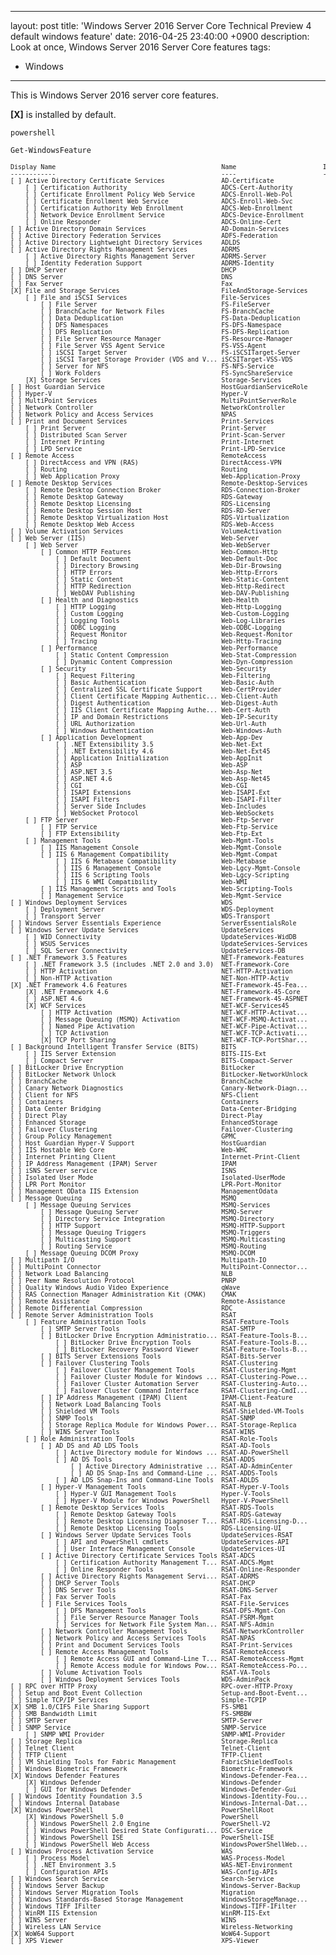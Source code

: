 
---
layout: post
title: 'Windows Server 2016 Server Core Technical Preview 4 default windows feature'
date: 2016-04-25 23:40:00 +0900
description: Look at once, Windows Server 2016 Server Core features
tags:
- Windows
---

This is Windows Server 2016 server core features.

<b>[X]</b> is installed by default.

```
powershell
```

```
Get-WindowsFeature
```

<pre style="font-size: 10px">
Display Name                                            Name                       Install State
------------                                            ----                       -------------
[ ] Active Directory Certificate Services               AD-Certificate                 Available
    [ ] Certification Authority                         ADCS-Cert-Authority            Available
    [ ] Certificate Enrollment Policy Web Service       ADCS-Enroll-Web-Pol            Available
    [ ] Certificate Enrollment Web Service              ADCS-Enroll-Web-Svc            Available
    [ ] Certification Authority Web Enrollment          ADCS-Web-Enrollment            Available
    [ ] Network Device Enrollment Service               ADCS-Device-Enrollment         Available
    [ ] Online Responder                                ADCS-Online-Cert               Available
[ ] Active Directory Domain Services                    AD-Domain-Services             Available
[ ] Active Directory Federation Services                ADFS-Federation                Available
[ ] Active Directory Lightweight Directory Services     ADLDS                          Available
[ ] Active Directory Rights Management Services         ADRMS                          Available
    [ ] Active Directory Rights Management Server       ADRMS-Server                   Available
    [ ] Identity Federation Support                     ADRMS-Identity                 Available
[ ] DHCP Server                                         DHCP                           Available
[ ] DNS Server                                          DNS                            Available
[ ] Fax Server                                          Fax                            Available
[X] File and Storage Services                           FileAndStorage-Services        Installed
    [ ] File and iSCSI Services                         File-Services                  Available
        [ ] File Server                                 FS-FileServer                  Available
        [ ] BranchCache for Network Files               FS-BranchCache                 Available
        [ ] Data Deduplication                          FS-Data-Deduplication          Available
        [ ] DFS Namespaces                              FS-DFS-Namespace               Available
        [ ] DFS Replication                             FS-DFS-Replication             Available
        [ ] File Server Resource Manager                FS-Resource-Manager            Available
        [ ] File Server VSS Agent Service               FS-VSS-Agent                   Available
        [ ] iSCSI Target Server                         FS-iSCSITarget-Server          Available
        [ ] iSCSI Target Storage Provider (VDS and V... iSCSITarget-VSS-VDS            Available
        [ ] Server for NFS                              FS-NFS-Service                 Available
        [ ] Work Folders                                FS-SyncShareService            Available
    [X] Storage Services                                Storage-Services               Installed
[ ] Host Guardian Service                               HostGuardianServiceRole        Available
[ ] Hyper-V                                             Hyper-V                        Available
[ ] MultiPoint Services                                 MultiPointServerRole           Available
[ ] Network Controller                                  NetworkController              Available
[ ] Network Policy and Access Services                  NPAS                             Removed
[ ] Print and Document Services                         Print-Services                 Available
    [ ] Print Server                                    Print-Server                   Available
    [ ] Distributed Scan Server                         Print-Scan-Server                Removed
    [ ] Internet Printing                               Print-Internet                   Removed
    [ ] LPD Service                                     Print-LPD-Service              Available
[ ] Remote Access                                       RemoteAccess                   Available
    [ ] DirectAccess and VPN (RAS)                      DirectAccess-VPN               Available
    [ ] Routing                                         Routing                        Available
    [ ] Web Application Proxy                           Web-Application-Proxy          Available
[ ] Remote Desktop Services                             Remote-Desktop-Services        Available
    [ ] Remote Desktop Connection Broker                RDS-Connection-Broker          Available
    [ ] Remote Desktop Gateway                          RDS-Gateway                      Removed
    [ ] Remote Desktop Licensing                        RDS-Licensing                  Available
    [ ] Remote Desktop Session Host                     RDS-RD-Server                    Removed
    [ ] Remote Desktop Virtualization Host              RDS-Virtualization             Available
    [ ] Remote Desktop Web Access                       RDS-Web-Access                   Removed
[ ] Volume Activation Services                          VolumeActivation               Available
[ ] Web Server (IIS)                                    Web-Server                     Available
    [ ] Web Server                                      Web-WebServer                  Available
        [ ] Common HTTP Features                        Web-Common-Http                Available
            [ ] Default Document                        Web-Default-Doc                Available
            [ ] Directory Browsing                      Web-Dir-Browsing               Available
            [ ] HTTP Errors                             Web-Http-Errors                Available
            [ ] Static Content                          Web-Static-Content             Available
            [ ] HTTP Redirection                        Web-Http-Redirect              Available
            [ ] WebDAV Publishing                       Web-DAV-Publishing             Available
        [ ] Health and Diagnostics                      Web-Health                     Available
            [ ] HTTP Logging                            Web-Http-Logging               Available
            [ ] Custom Logging                          Web-Custom-Logging             Available
            [ ] Logging Tools                           Web-Log-Libraries              Available
            [ ] ODBC Logging                            Web-ODBC-Logging               Available
            [ ] Request Monitor                         Web-Request-Monitor            Available
            [ ] Tracing                                 Web-Http-Tracing               Available
        [ ] Performance                                 Web-Performance                Available
            [ ] Static Content Compression              Web-Stat-Compression           Available
            [ ] Dynamic Content Compression             Web-Dyn-Compression            Available
        [ ] Security                                    Web-Security                   Available
            [ ] Request Filtering                       Web-Filtering                  Available
            [ ] Basic Authentication                    Web-Basic-Auth                 Available
            [ ] Centralized SSL Certificate Support     Web-CertProvider               Available
            [ ] Client Certificate Mapping Authentic... Web-Client-Auth                Available
            [ ] Digest Authentication                   Web-Digest-Auth                Available
            [ ] IIS Client Certificate Mapping Authe... Web-Cert-Auth                  Available
            [ ] IP and Domain Restrictions              Web-IP-Security                Available
            [ ] URL Authorization                       Web-Url-Auth                   Available
            [ ] Windows Authentication                  Web-Windows-Auth               Available
        [ ] Application Development                     Web-App-Dev                    Available
            [ ] .NET Extensibility 3.5                  Web-Net-Ext                    Available
            [ ] .NET Extensibility 4.6                  Web-Net-Ext45                  Available
            [ ] Application Initialization              Web-AppInit                    Available
            [ ] ASP                                     Web-ASP                        Available
            [ ] ASP.NET 3.5                             Web-Asp-Net                    Available
            [ ] ASP.NET 4.6                             Web-Asp-Net45                  Available
            [ ] CGI                                     Web-CGI                        Available
            [ ] ISAPI Extensions                        Web-ISAPI-Ext                  Available
            [ ] ISAPI Filters                           Web-ISAPI-Filter               Available
            [ ] Server Side Includes                    Web-Includes                   Available
            [ ] WebSocket Protocol                      Web-WebSockets                 Available
    [ ] FTP Server                                      Web-Ftp-Server                 Available
        [ ] FTP Service                                 Web-Ftp-Service                Available
        [ ] FTP Extensibility                           Web-Ftp-Ext                    Available
    [ ] Management Tools                                Web-Mgmt-Tools                 Available
        [ ] IIS Management Console                      Web-Mgmt-Console                 Removed
        [ ] IIS 6 Management Compatibility              Web-Mgmt-Compat                Available
            [ ] IIS 6 Metabase Compatibility            Web-Metabase                   Available
            [ ] IIS 6 Management Console                Web-Lgcy-Mgmt-Console            Removed
            [ ] IIS 6 Scripting Tools                   Web-Lgcy-Scripting             Available
            [ ] IIS 6 WMI Compatibility                 Web-WMI                        Available
        [ ] IIS Management Scripts and Tools            Web-Scripting-Tools            Available
        [ ] Management Service                          Web-Mgmt-Service               Available
[ ] Windows Deployment Services                         WDS                              Removed
    [ ] Deployment Server                               WDS-Deployment                   Removed
    [ ] Transport Server                                WDS-Transport                    Removed
[ ] Windows Server Essentials Experience                ServerEssentialsRole           Available
[ ] Windows Server Update Services                      UpdateServices                 Available
    [ ] WID Connectivity                                UpdateServices-WidDB           Available
    [ ] WSUS Services                                   UpdateServices-Services        Available
    [ ] SQL Server Connectivity                         UpdateServices-DB              Available
[ ] .NET Framework 3.5 Features                         NET-Framework-Features         Available
    [ ] .NET Framework 3.5 (includes .NET 2.0 and 3.0)  NET-Framework-Core               Removed
    [ ] HTTP Activation                                 NET-HTTP-Activation            Available
    [ ] Non-HTTP Activation                             NET-Non-HTTP-Activ             Available
[X] .NET Framework 4.6 Features                         NET-Framework-45-Fea...        Installed
    [X] .NET Framework 4.6                              NET-Framework-45-Core          Installed
    [ ] ASP.NET 4.6                                     NET-Framework-45-ASPNET        Available
    [X] WCF Services                                    NET-WCF-Services45             Installed
        [ ] HTTP Activation                             NET-WCF-HTTP-Activat...        Available
        [ ] Message Queuing (MSMQ) Activation           NET-WCF-MSMQ-Activat...        Available
        [ ] Named Pipe Activation                       NET-WCF-Pipe-Activat...        Available
        [ ] TCP Activation                              NET-WCF-TCP-Activati...        Available
        [X] TCP Port Sharing                            NET-WCF-TCP-PortShar...        Installed
[ ] Background Intelligent Transfer Service (BITS)      BITS                           Available
    [ ] IIS Server Extension                            BITS-IIS-Ext                     Removed
    [ ] Compact Server                                  BITS-Compact-Server            Available
[ ] BitLocker Drive Encryption                          BitLocker                      Available
[ ] BitLocker Network Unlock                            BitLocker-NetworkUnlock          Removed
[ ] BranchCache                                         BranchCache                    Available
[ ] Canary Network Diagnostics                          Canary-Network-Diagn...        Available
[ ] Client for NFS                                      NFS-Client                     Available
[ ] Containers                                          Containers                     Available
[ ] Data Center Bridging                                Data-Center-Bridging           Available
[ ] Direct Play                                         Direct-Play                      Removed
[ ] Enhanced Storage                                    EnhancedStorage                Available
[ ] Failover Clustering                                 Failover-Clustering            Available
[ ] Group Policy Management                             GPMC                           Available
[ ] Host Guardian Hyper-V Support                       HostGuardian                   Available
[ ] IIS Hostable Web Core                               Web-WHC                        Available
[ ] Internet Printing Client                            Internet-Print-Client            Removed
[ ] IP Address Management (IPAM) Server                 IPAM                           Available
[ ] iSNS Server service                                 ISNS                           Available
[ ] Isolated User Mode                                  Isolated-UserMode              Available
[ ] LPR Port Monitor                                    LPR-Port-Monitor                 Removed
[ ] Management OData IIS Extension                      ManagementOdata                Available
[ ] Message Queuing                                     MSMQ                           Available
    [ ] Message Queuing Services                        MSMQ-Services                  Available
        [ ] Message Queuing Server                      MSMQ-Server                    Available
        [ ] Directory Service Integration               MSMQ-Directory                 Available
        [ ] HTTP Support                                MSMQ-HTTP-Support              Available
        [ ] Message Queuing Triggers                    MSMQ-Triggers                  Available
        [ ] Multicasting Support                        MSMQ-Multicasting                Removed
        [ ] Routing Service                             MSMQ-Routing                   Available
    [ ] Message Queuing DCOM Proxy                      MSMQ-DCOM                      Available
[ ] Multipath I/O                                       Multipath-IO                   Available
[ ] MultiPoint Connector                                MultiPoint-Connector...        Available
[ ] Network Load Balancing                              NLB                            Available
[ ] Peer Name Resolution Protocol                       PNRP                           Available
[ ] Quality Windows Audio Video Experience              qWave                          Available
[ ] RAS Connection Manager Administration Kit (CMAK)    CMAK                             Removed
[ ] Remote Assistance                                   Remote-Assistance                Removed
[ ] Remote Differential Compression                     RDC                            Available
[ ] Remote Server Administration Tools                  RSAT                           Available
    [ ] Feature Administration Tools                    RSAT-Feature-Tools             Available
        [ ] SMTP Server Tools                           RSAT-SMTP                        Removed
        [ ] BitLocker Drive Encryption Administratio... RSAT-Feature-Tools-B...        Available
            [ ] BitLocker Drive Encryption Tools        RSAT-Feature-Tools-B...          Removed
            [ ] BitLocker Recovery Password Viewer      RSAT-Feature-Tools-B...          Removed
        [ ] BITS Server Extensions Tools                RSAT-Bits-Server                 Removed
        [ ] Failover Clustering Tools                   RSAT-Clustering                Available
            [ ] Failover Cluster Management Tools       RSAT-Clustering-Mgmt             Removed
            [ ] Failover Cluster Module for Windows ... RSAT-Clustering-Powe...        Available
            [ ] Failover Cluster Automation Server      RSAT-Clustering-Auto...        Available
            [ ] Failover Cluster Command Interface      RSAT-Clustering-CmdI...        Available
        [ ] IP Address Management (IPAM) Client         IPAM-Client-Feature            Available
        [ ] Network Load Balancing Tools                RSAT-NLB                         Removed
        [ ] Shielded VM Tools                           RSAT-Shielded-VM-Tools         Available
        [ ] SNMP Tools                                  RSAT-SNMP                        Removed
        [ ] Storage Replica Module for Windows Power... RSAT-Storage-Replica             Removed
        [ ] WINS Server Tools                           RSAT-WINS                        Removed
    [ ] Role Administration Tools                       RSAT-Role-Tools                Available
        [ ] AD DS and AD LDS Tools                      RSAT-AD-Tools                  Available
            [ ] Active Directory module for Windows ... RSAT-AD-PowerShell             Available
            [ ] AD DS Tools                             RSAT-ADDS                      Available
                [ ] Active Directory Administrative ... RSAT-AD-AdminCenter            Available
                [ ] AD DS Snap-Ins and Command-Line ... RSAT-ADDS-Tools                Available
            [ ] AD LDS Snap-Ins and Command-Line Tools  RSAT-ADLDS                     Available
        [ ] Hyper-V Management Tools                    RSAT-Hyper-V-Tools             Available
            [ ] Hyper-V GUI Management Tools            Hyper-V-Tools                    Removed
            [ ] Hyper-V Module for Windows PowerShell   Hyper-V-PowerShell             Available
        [ ] Remote Desktop Services Tools               RSAT-RDS-Tools                   Removed
            [ ] Remote Desktop Gateway Tools            RSAT-RDS-Gateway                 Removed
            [ ] Remote Desktop Licensing Diagnoser T... RSAT-RDS-Licensing-D...          Removed
            [ ] Remote Desktop Licensing Tools          RDS-Licensing-UI                 Removed
        [ ] Windows Server Update Services Tools        UpdateServices-RSAT            Available
            [ ] API and PowerShell cmdlets              UpdateServices-API             Available
            [ ] User Interface Management Console       UpdateServices-UI                Removed
        [ ] Active Directory Certificate Services Tools RSAT-ADCS                        Removed
            [ ] Certification Authority Management T... RSAT-ADCS-Mgmt                   Removed
            [ ] Online Responder Tools                  RSAT-Online-Responder            Removed
        [ ] Active Directory Rights Management Servi... RSAT-ADRMS                       Removed
        [ ] DHCP Server Tools                           RSAT-DHCP                      Available
        [ ] DNS Server Tools                            RSAT-DNS-Server                Available
        [ ] Fax Server Tools                            RSAT-Fax                       Available
        [ ] File Services Tools                         RSAT-File-Services               Removed
            [ ] DFS Management Tools                    RSAT-DFS-Mgmt-Con                Removed
            [ ] File Server Resource Manager Tools      RSAT-FSRM-Mgmt                   Removed
            [ ] Services for Network File System Man... RSAT-NFS-Admin                   Removed
        [ ] Network Controller Management Tools         RSAT-NetworkController         Available
        [ ] Network Policy and Access Services Tools    RSAT-NPAS                        Removed
        [ ] Print and Document Services Tools           RSAT-Print-Services              Removed
        [ ] Remote Access Management Tools              RSAT-RemoteAccess              Available
            [ ] Remote Access GUI and Command-Line T... RSAT-RemoteAccess-Mgmt           Removed
            [ ] Remote Access module for Windows Pow... RSAT-RemoteAccess-Po...        Available
        [ ] Volume Activation Tools                     RSAT-VA-Tools                    Removed
        [ ] Windows Deployment Services Tools           WDS-AdminPack                    Removed
[ ] RPC over HTTP Proxy                                 RPC-over-HTTP-Proxy            Available
[ ] Setup and Boot Event Collection                     Setup-and-Boot-Event...        Available
[ ] Simple TCP/IP Services                              Simple-TCPIP                     Removed
[X] SMB 1.0/CIFS File Sharing Support                   FS-SMB1                        Installed
[ ] SMB Bandwidth Limit                                 FS-SMBBW                       Available
[ ] SMTP Server                                         SMTP-Server                      Removed
[ ] SNMP Service                                        SNMP-Service                   Available
    [ ] SNMP WMI Provider                               SNMP-WMI-Provider              Available
[ ] Storage Replica                                     Storage-Replica                Available
[ ] Telnet Client                                       Telnet-Client                  Available
[ ] TFTP Client                                         TFTP-Client                      Removed
[ ] VM Shielding Tools for Fabric Management            FabricShieldedTools            Available
[ ] Windows Biometric Framework                         Biometric-Framework              Removed
[X] Windows Defender Features                           Windows-Defender-Fea...        Installed
    [X] Windows Defender                                Windows-Defender               Installed
    [ ] GUI for Windows Defender                        Windows-Defender-Gui             Removed
[ ] Windows Identity Foundation 3.5                     Windows-Identity-Fou...          Removed
[ ] Windows Internal Database                           Windows-Internal-Dat...        Available
[X] Windows PowerShell                                  PowerShellRoot                 Installed
    [X] Windows PowerShell 5.0                          PowerShell                     Installed
    [ ] Windows PowerShell 2.0 Engine                   PowerShell-V2                    Removed
    [ ] Windows PowerShell Desired State Configurati... DSC-Service                    Available
    [ ] Windows PowerShell ISE                          PowerShell-ISE                   Removed
    [ ] Windows PowerShell Web Access                   WindowsPowerShellWeb...        Available
[ ] Windows Process Activation Service                  WAS                            Available
    [ ] Process Model                                   WAS-Process-Model              Available
    [ ] .NET Environment 3.5                            WAS-NET-Environment            Available
    [ ] Configuration APIs                              WAS-Config-APIs                Available
[ ] Windows Search Service                              Search-Service                 Available
[ ] Windows Server Backup                               Windows-Server-Backup          Available
[ ] Windows Server Migration Tools                      Migration                      Available
[ ] Windows Standards-Based Storage Management          WindowsStorageManage...        Available
[ ] Windows TIFF IFilter                                Windows-TIFF-IFilter             Removed
[ ] WinRM IIS Extension                                 WinRM-IIS-Ext                  Available
[ ] WINS Server                                         WINS                           Available
[ ] Wireless LAN Service                                Wireless-Networking              Removed
[X] WoW64 Support                                       WoW64-Support                  Installed
[ ] XPS Viewer                                          XPS-Viewer                       Removed
</pre>
